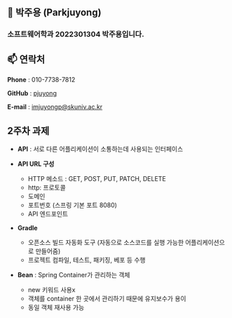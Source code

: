 ## 👋 박주용 (Parkjuyong)
### 소프트웨어학과 2022301304 **박주용**입니다.

## 📫 연락처
**Phone** : 010-7738-7812 

**GitHub** : [pjuyong](https://github.com/pjuyong)

**E-mail** : imjuyongp@skuniv.ac.kr


## 2주차 과제
- **API** : 서로 다른 어플리케이션이 소통하는데 사용되는 인터페이스


- **API URL 구성**
  - HTTP 메소드 : GET, POST, PUT, PATCH, DELETE
  - http: 프로토콜
  - 도메인
  - 포트번호 (스프링 기본 포트 8080)
  - API 엔드포인트


- **Gradle** 
  - 오픈소스 빌드 자동화 도구 (자동으로 소스코드를 실행 가능한 어플리케이션으로 만들어줌)
  - 프로젝트 컴파일, 테스트, 패키징, 베포 등 수행


- **Bean** : Spring Container가 관리하는 객체 
  - new 키워드 사용x
  - 객체를 container 한 곳에서 관리하기 때문에 유지보수가 용이
  - 동일 객체 재사용 가능


